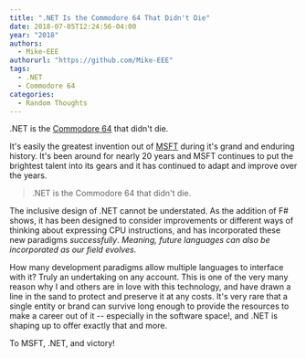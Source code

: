 ```yaml
---
title: ".NET Is the Commodore 64 That Didn't Die"
date: 2018-07-05T12:24:56-04:00
year: "2018"
authors:
  - Mike-EEE
authorurl: "https://github.com/Mike-EEE"
tags:
  - .NET
  - Commodore 64
categories:
  - Random Thoughts
---
```


.NET is the [Commodore 64](https://en.wikipedia.org/wiki/Commodore_64) that didn't die.  

It's easily the greatest invention out of [MSFT](/2018/06/msft-vs-ms/) during it's grand and enduring history.  It's been around for nearly 20 years and MSFT continues to put the brightest talent into its gears and it has continued to adapt and improve over the years.  

> .NET is the Commodore 64 that didn't die.

The inclusive design of .NET cannot be understated.  As the addition of F# shows, it has been designed to consider improvements or different ways of thinking about expressing CPU instructions, and has incorporated these new paradigms *successfully*.  *Meaning, future languages can also be incorporated as our field evolves.*

How many development paradigms allow multiple languages to interface with it?  Truly an undertaking on any account.  This is one of the very many reason why I and others are in love with this technology, and have drawn a line in the sand to protect and preserve it at any costs.  It's very rare that a single entity or brand can survive long enough to provide the resources to make a career out of it -- especially in the software space!, and .NET is shaping up to offer exactly that and more.

To MSFT, .NET, and victory!